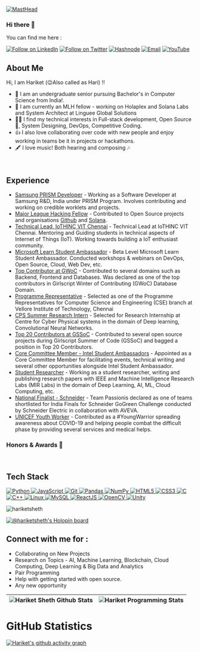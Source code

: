 [![MastHead](https://github.com/hariketsheth/hariketsheth/blob/main/img/intro.png)](https://hariketsheth.github.io)

### Hi there 👋

You can find me here :
<p align="left">
  <a href="https://www.linkedin.com/in/hariketsheth"><img title="Follow on LinkedIn" src="https://img.shields.io/badge/LinkedIn-0077B5?style=for-the-badge&logo=linkedin&logoColor=white"/></a>
  <a href="https://twitter.com/HariketSheth"><img title="Follow on Twitter" src="https://img.shields.io/badge/Twitter-1DA1F2?style=for-the-badge&logo=twitter&logoColor=white"/></a>
    <a href="https://hashnode.com/@hariketsheth"><img title="Hashnode" src="https://img.shields.io/badge/Hashnode-2962FF?style=for-the-badge&logo=hashnode&logoColor=white"/></a>
  <a href="mailto:shethhariket@gmail.com"><img title="Email" src="https://img.shields.io/badge/Gmail-D14836?style=for-the-badge&logo=gmail&logoColor=white"/></a>
  <a href="https://www.youtube.com/channel/UC_5OwICGTbYmI4uy9lUI8QA"><img title="YouTube" src="https://img.shields.io/badge/YouTube-F14836?style=for-the-badge&logo=youtube&logoColor=white"/></a>
  
<br>
 
## About Me
Hi, I am Hariket (😉Also called as Hari) !!
- 🔭 I am an undergraduate senior pursuing Bachelor's in Computer Science from India!.
- 🌱 I am currently an MLH fellow - working on Holaplex and Solana Labs and System Architect at Linguee Global Solutions
- 👩‍💻 I find my technical interests in Full-stack development, Open Source 💖, System Designing, DevOps, Competitive Coding. 
- 👍 I also love collaborating over code with new people and enjoy working in teams be it in projects or hackathons. 
- 🖋️ I love music! Both hearing and composing 🎶
 
 <br>
 
## Experience 
- [Samsung PRISM Developer](https://www.samsungprism.com/) - Working as a Software Developer at Samsung R&D, India under PRISM Program. Involves contributing and working on credible worklets and projects.
- [Major League Hacking Fellow](https://fellowship.mlh.io) - Contributed to Open Source projects and organisations [Github](https://github.com/github) and [Solana](https://github.com/holaplex).
- [Technical Lead, IoTHINC VIT Chennai](https://github.com/IoTHINC-VIT-Chennai) - Technical Lead at IoTHINC VIT Chennai. Mentoring and Guiding students in technical aspects of Internet of Things (IoT). Working towards building a IoT enthusiast community.
- [Microsoft Learn Student Ambassador](https://studentambassadors.microsoft.com) - Beta Level Microsoft Learn Student Ambassador. Conducted workshops & webinars on DevOps, Open Source, Cloud, Web Dev, etc.
- [Top Contributor at GWoC](https://github.com/girlscript/winter-of-contributing) - Contributed to several domains such as Backend, Frontend and Databases. Was declared as one of the top contributors in Girlscript Winter of Contributing (GWoC) Database Domain.
- [Programme Representative](https://chennai.vit.ac.in) - Selected as one of the Programme Representatives for Computer Science and Engineering (CSE) branch at Vellore Institute of Technology, Chennai
- [CPS Summer Research Intern](https://chennai.vit.ac.in/research/research-centre/centre-for-cyber-physical-systems/#1653536184722-d5b3a6c1-a312) - Selected for Research Internship at Centre for Cyber Physical systems in the domain of Deep learning, Convolutional Neural Networks. 
- [Top 20 Contributors at GSSoC](https://gssoc.girlscript.tech/leaderboard) - Contributed to several open source projects during Girlscript Summer of Code (GSSoC) and bagged a position in Top 20 Contributors. 
- [Core Committee Member - Intel Student Ambassadors](https://github.com/Intel-Student-Ambassadors) - Appointed as a Core Committee Member for facilitating events, technical writing and several other opportunities alongside Intel Student Ambassador.
- [Student Researcher](https://www.linkedin.com/feed/update/urn:li:activity:6915136940224720896/) - Working as a student researcher, writing and publishing research papers with IEEE and Machine Intelligence Research Labs (MIR Labs) in the domain of Deep Learning, AI, ML, Cloud Computing, etc.
- [National Finalist -  Schneider](https://gogreen.se.com/en) - Team Passionis declared as one of teams shortlisted for India Finals for Schneider GoGreen Challenge conducted by Schneider Electric in collaboration with AVEVA.
- [UNICEF Youth Worker](https://bit.ly/2Tt7VLX) - Contributed as a #YoungWarrior spreading awareness about COVID-19 and helping people combat the difficult phase by providing several services and medical helps.
  
### Honors & Awards 🏅

  
 <br>
 
## Tech Stack

<p align="left">
 <a href="#">
<img alt="Python" src="https://img.shields.io/badge/python%20-%2314354C.svg?&style=for-the-badge&logo=python&logoColor=white"/>
<img alt="JavaScript" src="https://img.shields.io/badge/javascript%20-%23323330.svg?&style=for-the-badge&logo=javascript&logoColor=%23F7DF1E"/>
<img alt="Git" src="https://img.shields.io/badge/git%20-%23F05033.svg?&style=for-the-badge&logo=git&logoColor=white"/>
<img alt="Pandas" src="https://img.shields.io/badge/pandas%20-%23150458.svg?&style=for-the-badge&logo=pandas&logoColor=white" />
<img alt="NumPy" src="https://img.shields.io/badge/numpy%20-%23013243.svg?&style=for-the-badge&logo=numpy&logoColor=white" />
<img alt="HTML5" src="https://img.shields.io/badge/html5%20-%23E34F26.svg?&style=for-the-badge&logo=html5&logoColor=white"/>
<img alt="CSS3" src="https://img.shields.io/badge/css3%20-%231572B6.svg?&style=for-the-badge&logo=css3&logoColor=white"/>
<img alt="C" src="https://img.shields.io/badge/c%20-%2300599C.svg?&style=for-the-badge&logo=c&logoColor=white"/>
<img alt="C++" src="https://img.shields.io/badge/c++%20-%2300599C.svg?&style=for-the-badge&logo=c%2B%2B&ogoColor=white"/>
<img alt="Linux" src="https://img.shields.io/badge/Ubuntu-E95420?style=for-the-badge&logo=ubuntu&logoColor=white" />
<img alt='MySQL' src="https://img.shields.io/badge/SQL-MySQL?style=for-the-badge&logo=mysql&color=F29111"/>
<img alt='ReactJS' src="https://img.shields.io/badge/ReactJS-ReactJS?style=for-the-badge&logo=react&color=303030"/>
<img alt="OpenCV" src="https://img.shields.io/badge/OpenCV-OpenCV?style=for-the-badge&logo=opencv&logoColor=fff&color=5C3EE8"/> 
   <img alt="Unity" src="https://img.shields.io/badge/Unity-Unity?style=for-the-badge&logo=unity&logoColor=fff&color=5C3EB8"/> 
 
 </a>
</p>


 
<p align="left"> 
<img src="https://komarev.com/ghpvc/?username=hariketsheth&label=Views&color=blue&style=plastic" alt="hariketsheth" />
 </p>

[![@hariketsheth's Holopin board](https://holopin.me/hariketsheth)](https://holopin.io/@hariketsheth)


## Connect with me for :
  - Collaborating on New Projects
  - Research on Topics - AI, Machine Learning, Blockchain, Cloud Computing, Deep Learning & Big Data and Analytics
  - Pair Programming
  - Help with getting started with open source.
  - Any new opportunity 
  
| ![Hariket Sheth Github Stats](https://github-readme-stats.anuraghazra1.vercel.app/api?username=hariketsheth&show_icons=true&include_all_commits=true&theme=radical) | ![Hariket Programming Stats](https://github-readme-stats.vercel.app/api/top-langs/?username=hariketsheth&theme=tokyonight&layout=compact&) |     
| :--: | :--: |
  
<h1 align="left">GitHub Statistics</h1>

[![Hariket's github activity graph](https://activity-graph.herokuapp.com/graph?username=hariketsheth&theme=github)](https://github.com/ashutosh00710/github-readme-activity-graph)
